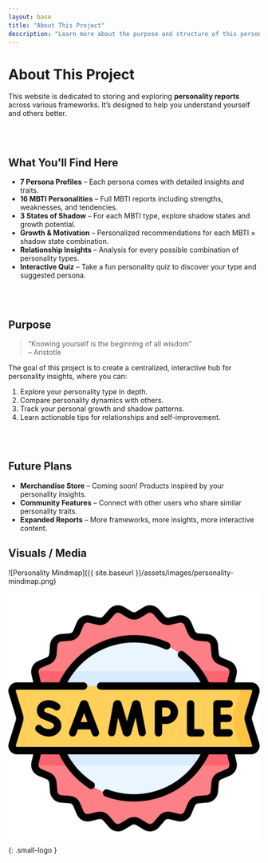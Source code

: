 ```yaml
---
layout: base
title: "About This Project"
description: "Learn more about the purpose and structure of this personality reports site."
---
```


# About This Project

This website is dedicated to storing and exploring **personality reports** across various frameworks. It’s designed to help you understand yourself and others better.

<br><br>
## What You'll Find Here

- **7 Persona Profiles** – Each persona comes with detailed insights and traits.
- **16 MBTI Personalities** – Full MBTI reports including strengths, weaknesses, and tendencies.
- **3 States of Shadow** – For each MBTI type, explore shadow states and growth potential.
- **Growth & Motivation** – Personalized recommendations for each MBTI × shadow state combination.
- **Relationship Insights** – Analysis for every possible combination of personality types.
- **Interactive Quiz** – Take a fun personality quiz to discover your type and suggested persona.

<br><br>
## Purpose

> “Knowing yourself is the beginning of all wisdom”  
> – Aristotle

The goal of this project is to create a centralized, interactive hub for personality insights, where you can:

1. Explore your personality type in depth.
2. Compare personality dynamics with others.
3. Track your personal growth and shadow patterns.
4. Learn actionable tips for relationships and self-improvement.

<br><br>
## Future Plans

- **Merchandise Store** – Coming soon! Products inspired by your personality insights.
- **Community Features** – Connect with other users who share similar personality traits.
- **Expanded Reports** – More frameworks, more insights, more interactive content.

## Visuals / Media

![Personality Mindmap]({{ site.baseurl }}/assets/images/personality-mindmap.png)

![Team Logo](../assets/images/logo.png){: .small-logo }

